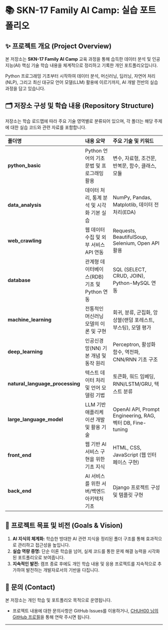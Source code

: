 # 📚 SKN-17 Family AI Camp: 실습 포트폴리오

## ✨ 프로젝트 개요 (Project Overview)

본 저장소는 **SKN-17 Family AI Camp** 교육 과정을 통해 습득한 데이터 분석 및 인공지능(AI) 핵심 기술 학습 내용을 체계적으로 정리하고 기록한 개인 포트폴리오입니다.

Python 프로그래밍 기초부터 시작하여 데이터 분석, 머신러닝, 딥러닝, 자연어 처리(NLP), 그리고 최신 대규모 언어 모델(LLM) 활용에 이르기까지, AI 개발 전반의 실습 과정을 담고 있습니다.

## 🗂️ 저장소 구성 및 학습 내용 (Repository Structure)

저장소는 학습 로드맵에 따라 주요 기술 영역별로 분류되어 있으며, 각 폴더는 해당 주제에 대한 실습 코드와 관련 자료를 포함합니다.

| 폴더명 | 내용 요약 | 주요 기술 및 키워드 |
| :--- | :--- | :--- |
| **python_basic** | Python 언어의 기초 문법 및 프로그래밍 활용 | 변수, 자료형, 조건문, 반복문, 함수, 클래스, 모듈 |
| **data_analysis** | 데이터 처리, 통계 분석 및 시각화 기본 실습 | NumPy, Pandas, Matplotlib, 데이터 전처리(EDA) |
| **web_crawling** | 웹 데이터 수집 및 외부 서비스 API 연동 | Requests, BeautifulSoup, Selenium, Open API 활용 |
| **database** | 관계형 데이터베이스(RDB) 기초 및 Python 연동 | SQL (SELECT, CRUD, JOIN), Python-MySQL 연동 |
| **machine_learning** | 전통적인 머신러닝 모델의 이론 및 구현 | 회귀, 분류, 군집화, 앙상블(랜덤 포레스트, 부스팅), 모델 평가 |
| **deep_learning** | 인공신경망(NN) 기본 개념 및 동작 원리 | Perceptron, 활성화 함수, 역전파, CNN/RNN 기초 구조 |
| **natural_language_processing** | 텍스트 데이터 처리 및 언어 모델링 기법 | 토큰화, 워드 임베딩, RNN/LSTM/GRU, 텍스트 분류 |
| **large_language_model** | LLM 기반 애플리케이션 개발 및 활용 기술 | OpenAI API, Prompt Engineering, RAG, 벡터 DB, Fine-tuning |
| **front_end** | 웹 기반 AI 서비스 구현을 위한 기초 지식 | HTML, CSS, JavaScript (웹 인터페이스 구현) |
| **back_end** | AI 서비스를 위한 서버/백엔드 아키텍처 기초 | Django 프로젝트 구성 및 템플릿 구현 |

## 🎯 프로젝트 목표 및 비전 (Goals & Vision)

1.  **AI 지식의 체계화:** 학습한 방대한 AI 관련 지식을 정리된 폴더 구조를 통해 효과적으로 관리하고 접근성을 높입니다.
2.  **실습 역량 증명:** 단순 이론 학습을 넘어, 실제 코드를 통한 문제 해결 능력을 시각화된 포트폴리오로 보여줍니다.
3.  **지속적인 발전:** 캠프 종료 후에도 개인 학습 내용 및 응용 프로젝트를 지속적으로 추가하여 발전하는 개발자로서의 기반을 다집니다.

## 📧 문의 (Contact)

본 저장소는 개인 학습 및 포트폴리오 목적으로 운영됩니다.

* 프로젝트 내용에 대한 문의사항은 GitHub Issues를 이용하거나, [CHUH00 님의 GitHub 프로필](https://github.com/CHUH00)을 통해 연락 주시면 됩니다.

---